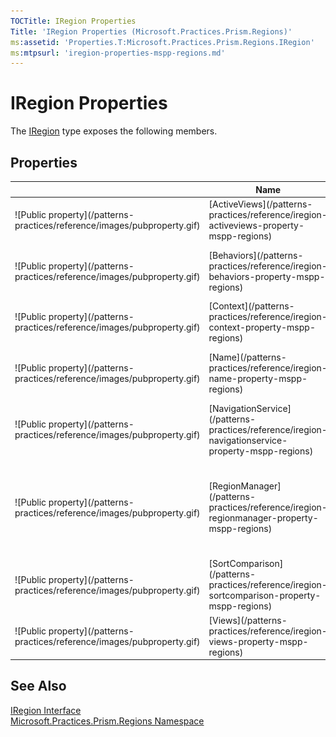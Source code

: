 ```yaml
---
TOCTitle: IRegion Properties
Title: 'IRegion Properties (Microsoft.Practices.Prism.Regions)'
ms:assetid: 'Properties.T:Microsoft.Practices.Prism.Regions.IRegion'
ms:mtpsurl: 'iregion-properties-mspp-regions.md'
---
```



# IRegion Properties

The [IRegion](/patterns-practices/reference/iregion-interface-mspp-regions) type exposes the following members.

## Properties


<table>

<thead>
<tr class="header">
<th> </th>
<th>Name</th>
<th>Description</th>
</tr>
</thead>
<tbody>
<tr class="odd">
<td>![Public property](/patterns-practices/reference/images/pubproperty.gif)</td>
<td>[ActiveViews](/patterns-practices/reference/iregion-activeviews-property-mspp-regions)</td>
<td><div class="summary">
Gets a readonly view of the collection of all the active views in the region.
</div></td>
</tr>
<tr class="even">
<td>![Public property](/patterns-practices/reference/images/pubproperty.gif)</td>
<td>[Behaviors](/patterns-practices/reference/iregion-behaviors-property-mspp-regions)</td>
<td><div class="summary">
Gets the collection of [IRegionBehavior](/patterns-practices/reference/iregionbehavior-interface-mspp-regions)s that can extend the behavior of regions.
</div></td>
</tr>
<tr class="odd">
<td>![Public property](/patterns-practices/reference/images/pubproperty.gif)</td>
<td>[Context](/patterns-practices/reference/iregion-context-property-mspp-regions)</td>
<td><div class="summary">
Gets or sets a context for the region. This value can be used by the user to share context with the views.
</div></td>
</tr>
<tr class="even">
<td>![Public property](/patterns-practices/reference/images/pubproperty.gif)</td>
<td>[Name](/patterns-practices/reference/iregion-name-property-mspp-regions)</td>
<td><div class="summary">
Gets the name of the region that uniequely identifies the region within a [IRegionManager](/patterns-practices/reference/iregionmanager-interface-mspp-regions).
</div></td>
</tr>
<tr class="odd">
<td>![Public property](/patterns-practices/reference/images/pubproperty.gif)</td>
<td>[NavigationService](/patterns-practices/reference/iregion-navigationservice-property-mspp-regions)</td>
<td><div class="summary">
Gets or sets the navigation service.
</div></td>
</tr>
<tr class="even">
<td>![Public property](/patterns-practices/reference/images/pubproperty.gif)</td>
<td>[RegionManager](/patterns-practices/reference/iregion-regionmanager-property-mspp-regions)</td>
<td><div class="summary">
Gets or sets the [IRegionManager](/patterns-practices/reference/iregionmanager-interface-mspp-regions) that will be passed to the views when adding them to the region, unless the view is added by specifying createRegionManagerScope as <strong>truetrue</strong> (<strong>True</strong> in Visual Basic).
</div></td>
</tr>
<tr class="odd">
<td>![Public property](/patterns-practices/reference/images/pubproperty.gif)</td>
<td>[SortComparison](/patterns-practices/reference/iregion-sortcomparison-property-mspp-regions)</td>
<td><div class="summary">
Gets or sets the comparison used to sort the views.
</div></td>
</tr>
<tr class="even">
<td>![Public property](/patterns-practices/reference/images/pubproperty.gif)</td>
<td>[Views](/patterns-practices/reference/iregion-views-property-mspp-regions)</td>
<td><div class="summary">
Gets a readonly view of the collection of views in the region.
</div></td>
</tr>
</tbody>
</table>

## See Also

[IRegion Interface](/patterns-practices/reference/iregion-interface-mspp-regions)  
[Microsoft.Practices.Prism.Regions Namespace](/patterns-practices/reference/mspp-regions-namespace)  
